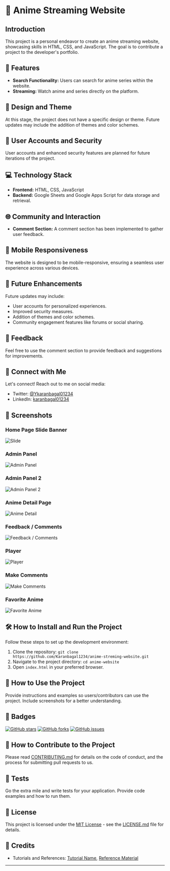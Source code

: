 # 🌟 Anime Streaming Website

## Introduction

This project is a personal endeavor to create an anime streaming website, showcasing skills in HTML, CSS, and JavaScript. The goal is to contribute a project to the developer's portfolio.

## 🚀 Features

- **Search Functionality:** Users can search for anime series within the website.
- **Streaming:** Watch anime and series directly on the platform.

## 🎨 Design and Theme

At this stage, the project does not have a specific design or theme. Future updates may include the addition of themes and color schemes.

## 👥 User Accounts and Security

User accounts and enhanced security features are planned for future iterations of the project.

## 💻 Technology Stack

- **Frontend:** HTML, CSS, JavaScript
- **Backend:** Google Sheets and Google Apps Script for data storage and retrieval.

## 🌐 Community and Interaction

- **Comment Section:** A comment section has been implemented to gather user feedback.

## 📱 Mobile Responsiveness

The website is designed to be mobile-responsive, ensuring a seamless user experience across various devices.

## 🚀 Future Enhancements

Future updates may include:
- User accounts for personalized experiences.
- Improved security measures.
- Addition of themes and color schemes.
- Community engagement features like forums or social sharing.

## 📢 Feedback

Feel free to use the comment section to provide feedback and suggestions for improvements.

## 📣 Connect with Me

Let's connect! Reach out to me on social media:
- Twitter: [@Ykaranbagal01234](https://twitter.com/karanbagal01234)
- LinkedIn: [karanbagal01234](https://www.linkedin.com/in/karanbagal01234/)

## 📸 Screenshots

### Home Page Slide Banner
![Slide](https://drive.google.com/uc?id=1_NOH6vRaUeNuXMoD2Xw_2RsyHIIFCkDA)

### Admin Panel
![Admin Panel](https://drive.google.com/uc?id=1OXwbDr3xhIpMo8lHLvzHE5Urf542pcmp)

### Admin Panel 2
![Admin Panel 2](https://drive.google.com/uc?id=19WTREsuMX-VS43lJmAaDCr41WTWjZK5e)

### Anime Detail Page
![Anime Detail](https://drive.google.com/uc?id=1w9ZE0B0d-3Ne3S5gxwmPAui7FC8zqJmL)

### Feedback / Comments
![Feedback / Comments](https://drive.google.com/uc?id=1B82PuiOcBLCY8XcZFA5rCQdIe5WzwkUe)

### Player
![Player](https://drive.google.com/uc?id=1QkrcnfFJKT2gYAJ_M5R4EPfeQsRSt5Kb)

### Make Comments
![Make Comments](https://drive.google.com/uc?id=1Y48fIKbrOrm0EDl3iRXkhB9XyMtI-Ntj)

### Favorite Anime
![Favorite Anime](https://drive.google.com/uc?id=1Pktiy8k22W7Ntpwj_aQI4Ua17UGAFRhG)



## 🛠️ How to Install and Run the Project

Follow these steps to set up the development environment:

1. Clone the repository: `git clone https://github.com/Karanbagal1234/anime-streming-website.git`
2. Navigate to the project directory: `cd anime-website`
3. Open `index.html` in your preferred browser.

## 🚦 How to Use the Project

Provide instructions and examples so users/contributors can use the project. Include screenshots for a better understanding.

## 🏅 Badges

[![GitHub stars](https://img.shields.io/github/stars/your-username/your-repo.svg)](https://github.com/Karanbagal1234/anime-streming-website/stargazers)
[![GitHub forks](https://img.shields.io/github/forks/your-username/your-repo.svg)](https://github.com/your-username/your-repo/network)
[![GitHub issues](https://img.shields.io/github/issues/your-username/your-repo.svg)](https://github.com/your-username/your-repo/issues)

## 🤝 How to Contribute to the Project

Please read [CONTRIBUTING.md](link_to_contributing_file) for details on the code of conduct, and the process for submitting pull requests to us.

## 🧪 Tests

Go the extra mile and write tests for your application. Provide code examples and how to run them.

## 📄 License

This project is licensed under the [MIT License](LICENSE.md) - see the [LICENSE.md](LICENSE.md) file for details.

## 📝 Credits

- Tutorials and References: [Tutorial Name](link_to_tutorial), [Reference Material](link_to_reference)



---
